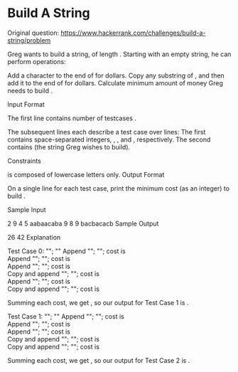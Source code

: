 
# Build A String 

Original question: https://www.hackerrank.com/challenges/build-a-string/problem

Greg wants to build a string,  of length . Starting with an empty string, he can perform  operations:

Add a character to the end of  for  dollars.
Copy any substring of , and then add it to the end of  for  dollars.
Calculate minimum amount of money Greg needs to build .

Input Format

The first line contains number of testcases .

The  subsequent lines each describe a test case over  lines: 
The first contains  space-separated integers, ,  , and , respectively. 
The second contains  (the string Greg wishes to build).

Constraints

 is composed of lowercase letters only.
Output Format

On a single line for each test case, print the minimum cost (as an integer) to build .

Sample Input

2
9 4 5
aabaacaba
9 8 9
bacbacacb
Sample Output

26
42
Explanation

Test Case 0: 
 "";  "" 
Append "";  ""; cost is  
Append "";  ""; cost is  
Append "";  ""; cost is  
Copy and append "";  ""; cost is  
Append "";  ""; cost is  
Copy and append "";  ""; cost is 

Summing each cost, we get , so our output for Test Case 1 is .

Test Case 1: 
 "";  "" 
Append "";  ""; cost is  
Append "";  ""; cost is  
Append "";  ""; cost is  
Copy and append "";  ""; cost is  
Copy and append "";  ""; cost is 

Summing each cost, we get , so our output for Test Case 2 is .